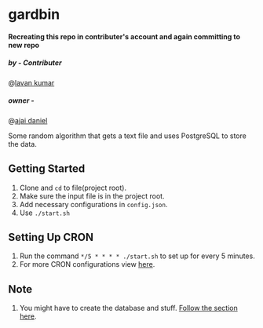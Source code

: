 # gardbin

#### Recreating this repo in contributer's account and again committing to new repo

 ##### by - Contributer
  @[lavan kumar](https://github.com/lavank179/)


 ##### owner - 
 @[ajai daniel](https://github.com/ajaidanial/)
 

Some random algorithm that gets a text file and uses PostgreSQL to store the data.

## Getting Started
1. Clone and `cd` to file(project root).
2. Make sure the input file is in the project root.  
3. Add necessary configurations in `config.json`.  
4. Use `./start.sh`  

## Setting Up CRON
1. Run the command `*/5 * * * * ./start.sh` to set up for every 5 minutes.  
2. For more CRON configurations view [here](https://www.thegeekstuff.com/2011/07/cron-every-5-minutes/).  

## Note
1. You might have to create the database and stuff. [Follow the section here](https://www.digitalocean.com/community/tutorials/how-to-set-up-django-with-postgres-nginx-and-gunicorn-on-ubuntu-18-04#creating-the-postgresql-database-and-user).
